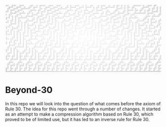 ![](untitled.png)
# Beyond-30
In this repo we will look into the question of what comes before the axiom of Rule 30. The idea for this repo went through a number of changes. It started as an attempt to make a compression algorithm based on Rule 30, which proved to be of limited use, but it has led to an inverse rule for Rule 30.